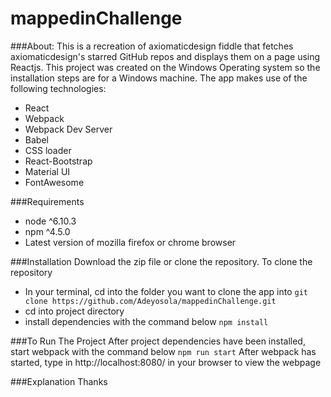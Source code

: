 # mappedinChallenge
###About:
This is a recreation of axiomaticdesign fiddle that fetches axiomaticdesign's starred GitHub repos and displays them on a page using Reactjs. This project was created on the Windows Operating system so the installation steps are for a Windows machine.
The app makes use of the following technologies:
- React
- Webpack
- Webpack Dev Server
- Babel
- CSS loader
- React-Bootstrap
- Material UI
- FontAwesome

###Requirements
- node ^6.10.3
- npm ^4.5.0
- Latest version of mozilla firefox or chrome browser

###Installation
Download the zip file or clone the repository.
To clone the repository
- In your terminal, cd into the folder you want to clone the app into
`git clone https://github.com/Adeyosola/mappedinChallenge.git`
- cd into project directory
- install dependencies with the command below
`npm install`

###To Run The Project
After project dependencies have been installed, start webpack with the command below
`npm run start`
After webpack has started, type in http://localhost:8080/ in your browser to view the webpage


###Explanation
Thanks
